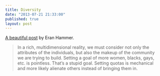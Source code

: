 ```yaml
---
title: Diversity
date: "2013-07-21 21:33:00"
published: true
layout: post
---
```


[A beautiful post](http://hueniverse.com/2013/07/diversity-2/) by Eran Hammer.

> In a rich, multidimensional reality, we must consider not only the attributes of the individuals, but also the makeup of the community we are trying to build. Setting a goal of more women, blacks, gays, etc. is pointless. That’s a stupid goal. Setting quotas is mechanical and more likely alienate others instead of bringing them in.